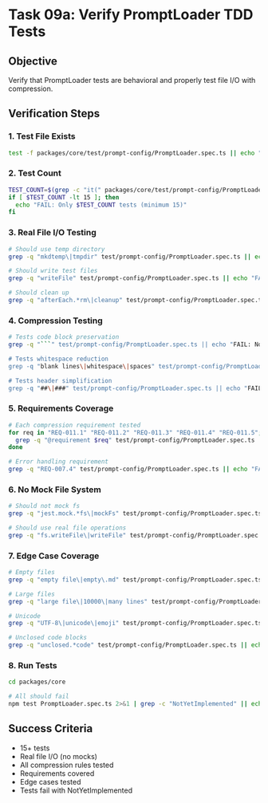 # Task 09a: Verify PromptLoader TDD Tests

## Objective

Verify that PromptLoader tests are behavioral and properly test file I/O with compression.

## Verification Steps

### 1. Test File Exists

```bash
test -f packages/core/test/prompt-config/PromptLoader.spec.ts || echo "FAIL: Test file missing"
```

### 2. Test Count

```bash
TEST_COUNT=$(grep -c "it(" packages/core/test/prompt-config/PromptLoader.spec.ts)
if [ $TEST_COUNT -lt 15 ]; then
  echo "FAIL: Only $TEST_COUNT tests (minimum 15)"
fi
```

### 3. Real File I/O Testing

```bash
# Should use temp directory
grep -q "mkdtemp\|tmpdir" test/prompt-config/PromptLoader.spec.ts || echo "FAIL: Not using temp directory"

# Should write test files
grep -q "writeFile" test/prompt-config/PromptLoader.spec.ts || echo "FAIL: Not creating test files"

# Should clean up
grep -q "afterEach.*rm\|cleanup" test/prompt-config/PromptLoader.spec.ts || echo "WARNING: No cleanup"
```

### 4. Compression Testing

```bash
# Tests code block preservation
grep -q "```" test/prompt-config/PromptLoader.spec.ts || echo "FAIL: Not testing code blocks"

# Tests whitespace reduction
grep -q "blank lines\|whitespace\|spaces" test/prompt-config/PromptLoader.spec.ts || echo "FAIL: Not testing compression"

# Tests header simplification
grep -q "##\|###" test/prompt-config/PromptLoader.spec.ts || echo "FAIL: Not testing headers"
```

### 5. Requirements Coverage

```bash
# Each compression requirement tested
for req in "REQ-011.1" "REQ-011.2" "REQ-011.3" "REQ-011.4" "REQ-011.5"; do
  grep -q "@requirement $req" test/prompt-config/PromptLoader.spec.ts || echo "FAIL: $req not tested"
done

# Error handling requirement
grep -q "REQ-007.4" test/prompt-config/PromptLoader.spec.ts || echo "FAIL: Error handling not tested"
```

### 6. No Mock File System

```bash
# Should not mock fs
grep -q "jest.mock.*fs\|mockFs" test/prompt-config/PromptLoader.spec.ts && echo "FAIL: Mocking file system"

# Should use real file operations
grep -q "fs.writeFile\|writeFile" test/prompt-config/PromptLoader.spec.ts || echo "FAIL: Not using real fs"
```

### 7. Edge Case Coverage

```bash
# Empty files
grep -q "empty file\|empty\.md" test/prompt-config/PromptLoader.spec.ts || echo "FAIL: Empty files not tested"

# Large files
grep -q "large file\|10000\|many lines" test/prompt-config/PromptLoader.spec.ts || echo "FAIL: Large files not tested"

# Unicode
grep -q "UTF-8\|unicode\|emoji" test/prompt-config/PromptLoader.spec.ts || echo "FAIL: Unicode not tested"

# Unclosed code blocks
grep -q "unclosed.*code" test/prompt-config/PromptLoader.spec.ts || echo "WARNING: Unclosed blocks not tested"
```

### 8. Run Tests

```bash
cd packages/core

# All should fail
npm test PromptLoader.spec.ts 2>&1 | grep -c "NotYetImplemented" || echo "FAIL: Not failing correctly"
```

## Success Criteria

- 15+ tests
- Real file I/O (no mocks)
- All compression rules tested
- Requirements covered
- Edge cases tested
- Tests fail with NotYetImplemented